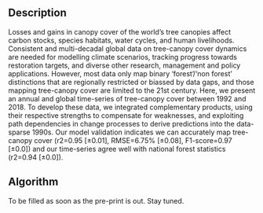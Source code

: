 ## Description
Losses and gains in canopy cover of the world’s tree canopies affect carbon stocks, species habitats, water cycles, and human livelihoods. Consistent and multi-decadal global data on tree-canopy cover dynamics are needed for modelling climate scenarios, tracking progress towards restoration targets, and diverse other research, management and policy applications. However, most data only map binary ‘forest’/‘non forest’ distinctions that are regionally restricted or biassed by data gaps, and those mapping tree-canopy cover are limited to the 21st century. Here, we present an annual and global time-series of tree-canopy cover between 1992 and 2018. To develop these data, we integrated complementary products, using their respective strengths to compensate for weaknesses, and exploiting path dependencies in change processes to derive predictions into the data-sparse 1990s. Our model validation indicates we can accurately map tree-canopy cover (r2=0.95 [±0.01], RMSE=6.75% [±0.08], F1-score=0.97 [±0.0]) and our time-series agree well with national forest statistics (r2=0.94 [±0.0]).

## Algorithm
To be filled as soon as the pre-print is out. Stay tuned.


